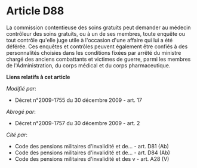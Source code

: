 # Article D88

La commission contentieuse des soins gratuits peut demander au médecin contrôleur des soins gratuits, ou à un de ses membres,
toute enquête ou tout contrôle qu'elle juge utile à l'occasion d'une affaire qui lui a été déférée. Ces enquêtes et contrôles
peuvent également être confiés à des personnalités choisies dans les conditions fixées par arrêté du       ministre chargé
des anciens combattants et victimes de guerre, parmi les membres de l'Administration, du corps médical et du corps
pharmaceutique.

**Liens relatifs à cet article**

_Modifié par_:

  - Décret n°2009-1755 du 30 décembre 2009 - art. 17

_Abrogé par_:

  - Décret n°2009-1757 du 30 décembre 2009 - art. 2

_Cité par_:

  - Code des pensions militaires d'invalidité et de... - art. D81 (Ab)
  - Code des pensions militaires d'invalidité et de... - art. D84 (Ab)
  - Code des pensions militaires d'invalidité et des v - art. A28 (V)
